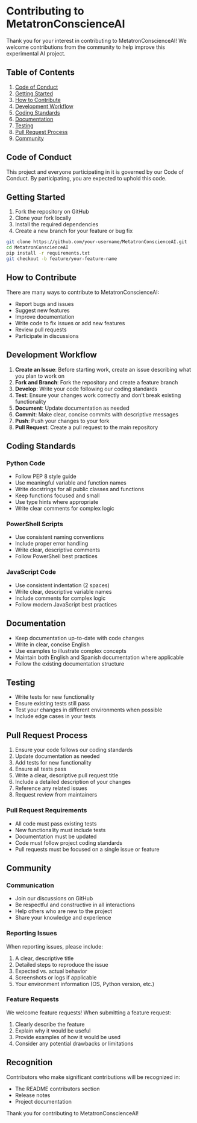 # Contributing to MetatronConscienceAI

Thank you for your interest in contributing to MetatronConscienceAI! We welcome contributions from the community to help improve this experimental AI project.

## Table of Contents

1. [Code of Conduct](#code-of-conduct)
2. [Getting Started](#getting-started)
3. [How to Contribute](#how-to-contribute)
4. [Development Workflow](#development-workflow)
5. [Coding Standards](#coding-standards)
6. [Documentation](#documentation)
7. [Testing](#testing)
8. [Pull Request Process](#pull-request-process)
9. [Community](#community)

## Code of Conduct

This project and everyone participating in it is governed by our Code of Conduct. By participating, you are expected to uphold this code.

## Getting Started

1. Fork the repository on GitHub
2. Clone your fork locally
3. Install the required dependencies
4. Create a new branch for your feature or bug fix

```bash
git clone https://github.com/your-username/MetatronConscienceAI.git
cd MetatronConscienceAI
pip install -r requirements.txt
git checkout -b feature/your-feature-name
```

## How to Contribute

There are many ways to contribute to MetatronConscienceAI:

- Report bugs and issues
- Suggest new features
- Improve documentation
- Write code to fix issues or add new features
- Review pull requests
- Participate in discussions

## Development Workflow

1. **Create an Issue**: Before starting work, create an issue describing what you plan to work on
2. **Fork and Branch**: Fork the repository and create a feature branch
3. **Develop**: Write your code following our coding standards
4. **Test**: Ensure your changes work correctly and don't break existing functionality
5. **Document**: Update documentation as needed
6. **Commit**: Make clear, concise commits with descriptive messages
7. **Push**: Push your changes to your fork
8. **Pull Request**: Create a pull request to the main repository

## Coding Standards

### Python Code

- Follow PEP 8 style guide
- Use meaningful variable and function names
- Write docstrings for all public classes and functions
- Keep functions focused and small
- Use type hints where appropriate
- Write clear comments for complex logic

### PowerShell Scripts

- Use consistent naming conventions
- Include proper error handling
- Write clear, descriptive comments
- Follow PowerShell best practices

### JavaScript Code

- Use consistent indentation (2 spaces)
- Write clear, descriptive variable names
- Include comments for complex logic
- Follow modern JavaScript best practices

## Documentation

- Keep documentation up-to-date with code changes
- Write in clear, concise English
- Use examples to illustrate complex concepts
- Maintain both English and Spanish documentation where applicable
- Follow the existing documentation structure

## Testing

- Write tests for new functionality
- Ensure existing tests still pass
- Test your changes in different environments when possible
- Include edge cases in your tests

## Pull Request Process

1. Ensure your code follows our coding standards
2. Update documentation as needed
3. Add tests for new functionality
4. Ensure all tests pass
5. Write a clear, descriptive pull request title
6. Include a detailed description of your changes
7. Reference any related issues
8. Request review from maintainers

### Pull Request Requirements

- All code must pass existing tests
- New functionality must include tests
- Documentation must be updated
- Code must follow project coding standards
- Pull requests must be focused on a single issue or feature

## Community

### Communication

- Join our discussions on GitHub
- Be respectful and constructive in all interactions
- Help others who are new to the project
- Share your knowledge and experience

### Reporting Issues

When reporting issues, please include:

1. A clear, descriptive title
2. Detailed steps to reproduce the issue
3. Expected vs. actual behavior
4. Screenshots or logs if applicable
5. Your environment information (OS, Python version, etc.)

### Feature Requests

We welcome feature requests! When submitting a feature request:

1. Clearly describe the feature
2. Explain why it would be useful
3. Provide examples of how it would be used
4. Consider any potential drawbacks or limitations

## Recognition

Contributors who make significant contributions will be recognized in:

- The README contributors section
- Release notes
- Project documentation

Thank you for contributing to MetatronConscienceAI!